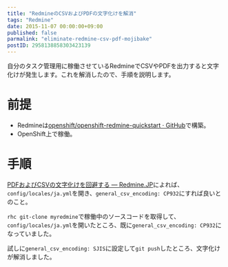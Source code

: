 ```yaml
---
title: "RedmineのCSVおよびPDFの文字化けを解消"
tags: "Redmine"
date: 2015-11-07 00:00:00+09:00
published: false
parmalink: "eliminate-redmine-csv-pdf-mojibake"
postID: 2958138858303423139
---
```


自分のタスク管理用に稼働させているRedmineでCSVやPDFを出力すると文字化けが発生します。これを解消したので、手順を説明します。

<!-- more -->

# 前提

* Redmineは[openshift/openshift-redmine-quickstart · GitHub](https://github.com/openshift/openshift-redmine-quickstart)で構築。
* OpenShift上で稼働。

# 手順

[PDFおよびCSVの文字化けを回避する — Redmine.JP](http://redmine.jp/faq/general/pdfcsv/)によれば、`config/locales/ja.yml`を開き、`general_csv_encoding: CP932`にすれば良いとのこと。

`rhc git-clone myredmine`で稼働中のソースコードを取得して、`config/locales/ja.yml`を開いたところ、既に`general_csv_encoding: CP932`になっていました。

試しに`general_csv_encoding: SJIS`に設定して`git push`したところ、文字化けが解消しました。
